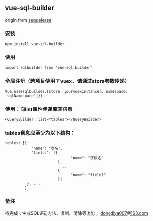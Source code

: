 ## vue-sql-builder

origin from [sequelease](https://github.com/genius-gemini/sequelease)

### 安装
```
npm install vue-sql-builder
```

### 使用
```
import sqlbuilder from 'vue-sql-builder'

```

### 全局注册（若项目使用了vuex，请通过store参数传递）
```
Vue.use(sqlbuilder,{store: yourvuexinstance[, namespace: 'sqlNamespace']})
```

### 使用：向list属性传递库表信息
```
<QueryBuilder :list="tables"></QueryBuilder>
```

### tables信息应至少为以下结构：
```
tables: [{
            "name": "表名",
            "fields": [{
                              "name": "字段名"            
                        }, 
                         ...
                        {
                              "name": "field1"
                        }]
          }, ...
         ]
```

### 备注
待完成：生成SQL语句方法、复制、清除等功能；
dongdiya007@163.com
